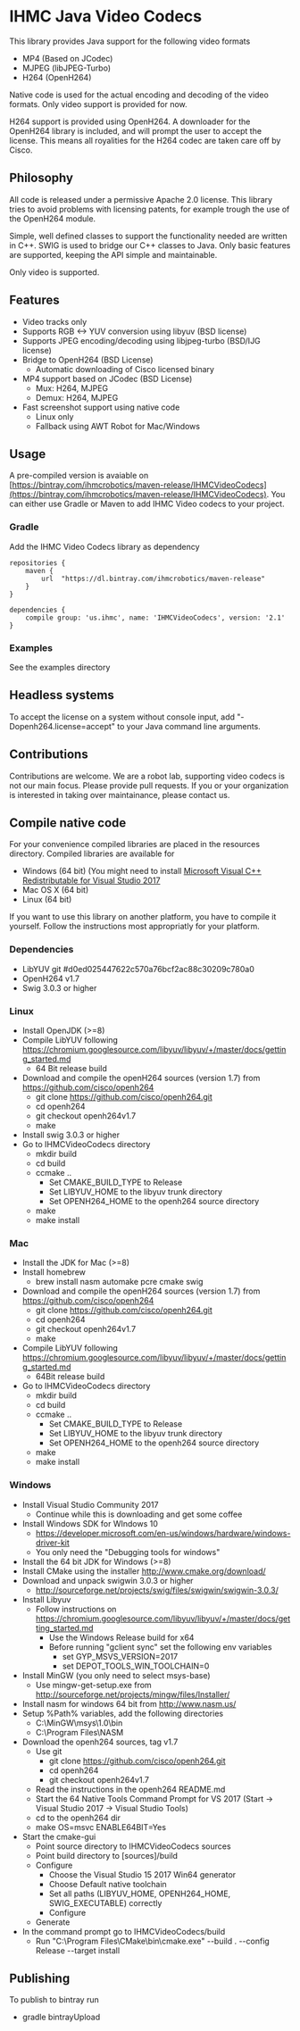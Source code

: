# IHMC Java Video Codecs

This library provides Java support for the following video formats
- MP4 (Based on JCodec)
- MJPEG (libJPEG-Turbo)
- H264 (OpenH264)

Native code is used for the actual encoding and decoding of the video formats. Only video support is provided for now. 

H264 support is provided using OpenH264. A downloader for the OpenH264 library is included, and will prompt the user to accept the license. This means all royalities for the H264 codec are taken care off by Cisco. 



## Philosophy

All code is released under a permissive Apache 2.0 license. This library tries to avoid problems with licensing patents, for example trough the use of the OpenH264 module.

Simple, well defined classes to support the functionality needed are written in C++. SWIG is used to bridge our C++ classes to Java. Only basic features are supported, keeping the API simple and maintainable.

Only video is supported.

## Features

- Video tracks only
- Supports RGB <-> YUV conversion using libyuv (BSD license)
- Supports JPEG encoding/decoding using libjpeg-turbo (BSD/IJG license)
- Bridge to OpenH264 (BSD License)
	- Automatic downloading of Cisco licensed binary
- MP4 support based on JCodec (BSD License)
	- Mux: H264, MJPEG
	- Demux: H264, MJPEG 
- Fast screenshot support using native code
	- Linux only
	- Fallback using AWT Robot for Mac/Windows


## Usage
A pre-compiled version is avaiable on [https://bintray.com/ihmcrobotics/maven-release/IHMCVideoCodecs](https://bintray.com/ihmcrobotics/maven-release/IHMCVideoCodecs). You can either use Gradle or Maven to add IHMC Video codecs to your project.

### Gradle
Add the IHMC Video Codecs library as dependency
```
repositories {
    maven {
        url  "https://dl.bintray.com/ihmcrobotics/maven-release"
    }
}
	
dependencies {
	compile group: 'us.ihmc', name: 'IHMCVideoCodecs', version: '2.1'
}
```

### Examples
See the examples directory

## Headless systems
To accept the license on a system without console input, add "-Dopenh264.license=accept" to your Java command line arguments.

## Contributions
Contributions are welcome. We are a robot lab, supporting video codecs is not our main focus. Please provide pull requests. If you or your organization is interested in taking over maintainance, please contact us. 

## Compile native code

For your convenience compiled libraries are placed in the resources directory. Compiled libraries are available for
- Windows (64 bit) (You might need to install [Microsoft Visual C++ Redistributable for Visual Studio 2017](https://go.microsoft.com/fwlink/?LinkId=746572])
- Mac OS X (64 bit)
- Linux (64 bit) 


If you want to use this library on another platform, you have to compile it yourself. Follow the instructions most appropriatly for your platform.

### Dependencies
- LibYUV git #d0ed025447622c570a76bcf2ac88c30209c780a0
- OpenH264 v1.7 
- Swig 3.0.3 or higher

### Linux
- Install OpenJDK (>=8)
- Compile LibYUV following https://chromium.googlesource.com/libyuv/libyuv/+/master/docs/getting_started.md
	- 64 Bit release build
- Download and compile the openH264 sources (version 1.7) from https://github.com/cisco/openh264
	- git clone https://github.com/cisco/openh264.git
	- cd openh264
	- git checkout openh264v1.7
	- make
- Install swig 3.0.3 or higher 
- Go to IHMCVideoCodecs directory
	- mkdir build
	- cd build
	- ccmake ..
		- Set CMAKE_BUILD_TYPE to Release
		- Set LIBYUV_HOME to the libyuv trunk directory
		- Set OPENH264_HOME to the openh264 source directory
	- make
	- make install

### Mac
- Install the JDK for Mac (>=8)
- Install homebrew
	- brew install nasm automake pcre cmake swig
- Download and compile the openH264 sources (version 1.7) from https://github.com/cisco/openh264
	- git clone https://github.com/cisco/openh264.git
	- cd openh264
	- git checkout openh264v1.7
	- make
- Compile LibYUV following https://chromium.googlesource.com/libyuv/libyuv/+/master/docs/getting_started.md
	- 64Bit release build
- Go to IHMCVideoCodecs directory
	- mkdir build
	- cd build
	- ccmake ..
		- Set CMAKE_BUILD_TYPE to Release
		- Set LIBYUV_HOME to the libyuv trunk directory
		- Set OPENH264_HOME to the openh264 source directory
	- make
	- make install


### Windows

- Install Visual Studio Community 2017
	- Continue while this is downloading and get some coffee
- Install Windows SDK for WIndows 10
	- https://developer.microsoft.com/en-us/windows/hardware/windows-driver-kit
	- You only need the "Debugging tools for windows"
- Install the 64 bit JDK for Windows (>=8)
- Install CMake using the installer http://www.cmake.org/download/
- Download and unpack swigwin 3.0.3 or higher
	- http://sourceforge.net/projects/swig/files/swigwin/swigwin-3.0.3/
- Install Libyuv
	- Follow instructions on https://chromium.googlesource.com/libyuv/libyuv/+/master/docs/getting_started.md
		- Use the Windows Release build for x64
		- Before running "gclient sync" set the following env variables
			- set GYP_MSVS_VERSION=2017
			- set DEPOT_TOOLS_WIN_TOOLCHAIN=0
- Install MinGW (you only need to select msys-base)
	- Use mingw-get-setup.exe from http://sourceforge.net/projects/mingw/files/Installer/
- Install nasm for windows 64 bit from http://www.nasm.us/
- Setup %Path% variables, add the following directories
	- C:\MinGW\msys\1.0\bin
	- C:\Program Files\NASM
- Download the openh264 sources, tag v1.7
	- Use git
		- git clone https://github.com/cisco/openh264.git
		- cd openh264
		- git checkout openh264v1.7
	- Read the instructions in the openh264 README.md
	- Start the 64 Native  Tools Command Prompt for VS 2017 (Start -> Visual Studio 2017 -> Visual Studio Tools)
	- cd to the openh264 dir 
	- make OS=msvc ENABLE64BIT=Yes
- Start the cmake-gui
	- Point source directory to IHMCVideoCodecs sources
	- Point build directory to [sources]/build
	- Configure
		- Choose the Visual Studio 15 2017 Win64 generator
		- Choose Default native toolchain
		- Set all paths (LIBYUV_HOME, OPENH264_HOME, SWIG_EXECUTABLE) correctly
		- Configure
	- Generate
- In the command prompt go to IHMCVideoCodecs/build
	- Run "C:\Program Files\CMake\bin\cmake.exe" --build . --config Release --target install
## Publishing

To publish to bintray run 
- gradle bintrayUpload
